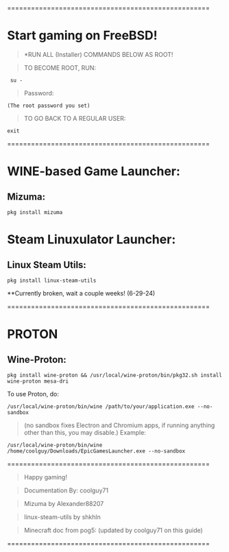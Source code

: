 ===================================================

# Start gaming on FreeBSD!

> *RUN ALL (Installer) COMMANDS BELOW AS ROOT!

> TO BECOME ROOT, RUN: 

```
 su -
```
> Password:

```
(The root password you set)
```

> TO GO BACK TO A REGULAR USER:

```
exit
```

===================================================
# WINE-based Game Launcher:

## Mizuma:

```
pkg install mizuma
```

# Steam Linuxulator Launcher:

## Linux Steam Utils:

```
pkg install linux-steam-utils
```
**Currently broken, wait a couple weeks! (6-29-24)

===================================================
# PROTON

## Wine-Proton:

```
pkg install wine-proton && /usr/local/wine-proton/bin/pkg32.sh install wine-proton mesa-dri
```
To use Proton, do:

```
/usr/local/wine-proton/bin/wine /path/to/your/application.exe --no-sandbox
```
> (no sandbox fixes Electron and Chromium apps, if running anything other than this, you may disable.)
Example:

```
/usr/local/wine-proton/bin/wine /home/coolguy/Downloads/EpicGamesLauncher.exe --no-sandbox
```

===================================================
> Happy gaming!

> Documentation By: coolguy71

> Mizuma by Alexander88207

> linux-steam-utils by shkhln

> Minecraft doc from pog5: (updated by coolguy71 on this guide)

===================================================
